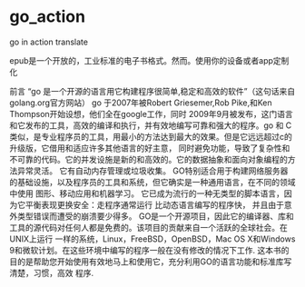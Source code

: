 # go_action
go in action translate

epub是一个开放的，工业标准的电子书格式。然而。使用你的设备或者app定制化



前言
  “go 是一个开源的语言用它构建程序很简单,稳定和高效的软件”（这句话来自golang.org官方网站）
go 于2007年被Robert Griesemer,Rob Pike,和Ken Thompson开始设想，他们全在google工作，同时
2009年9月被发布，这门语言和它发布的工具，高效的编译和执行，并有效地编写可靠和强大的程序。go 和
   C类似，是专业程序员的工具，用最小的方法达到最大的效果。但是它远远超过c的升级版，它借用和适应许多其他语言的好主意，
同时避免功能，导致了复杂性和不可靠的代码。它的并发设施是新的和高效的。它的数据抽象和面向对象编程的方法异常灵活。
它有自动内存管理或垃圾收集。
  GO特别适合用于构建网络服务器的基础设施，以及程序员的工具和系统，但它确实是一种通用语言，在不同的领域中使用 图形、移动应用和机器学习。
它已成为流行的一种无类型的脚本语言，因为它平衡表现更换安全：走程序通常运行 比动态语言编写的程序快，
并且由于意外类型错误而遭受的崩溃要少得多。
  GO是一个开源项目，因此它的编译器、库和工具的源代码对任何人都是免费的。该项目的贡献来自一个活跃的全球社会。在UNIX上运行 一样的系统，Linux，FreeBSD，OpenBSD，Mac OS X和Windows 9和微软计划。在这些环境中编写的程序一般在没有修改的情况下工作.
  这本书的目的是帮助您开始使用有效地马上和使用它，充分利用GO的语言功能和标准库写清楚，习惯，高效 程序.
